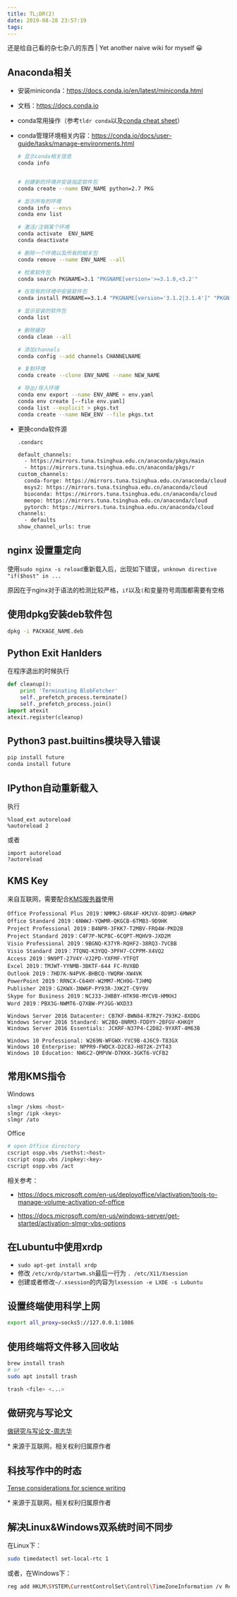 ```yaml
---
title: TL;DR(2)
date: 2019-08-28 23:57:19
tags:
---
```


还是给自己看的杂七杂八的东西 | Yet another naive wiki for myself 😀

<!-- more -->

Anaconda相关
---

* 安装miniconda：https://docs.conda.io/en/latest/miniconda.html

* 文档：https://docs.conda.io

* conda常用操作（参考`tldr conda`以及[conda cheat sheet](https://docs.conda.io/projects/conda/en/latest/_downloads/1f5ecf5a87b1c1a8aaf5a7ab8a7a0ff7/conda-cheatsheet.pdf)）

* conda管理环境相关内容：https://conda.io/docs/user-guide/tasks/manage-environments.html

    ```sh
    # 显示conda相关信息
    conda info


    # 创建新的环境并安装指定软件包
    conda create --name ENV_NAME python=2.7 PKG

    # 显示所有的环境
    conda info --envs
    conda env list

    # 激活/注销某个环境
    conda activate  ENV_NAME
    conda deactivate

    # 删除一个环境以及所有的相关包
    conda remove --name ENV_NAME --all

    # 检索软件包
    conda search PKGNAME=3.1 "PKGNAME[version='>=3.1.0,<3.2'"

    # 在现有的环境中安装软件包
    conda install PKGNAME==3.1.4 "PKGNAME[version='3.1.2|3.1.4']" "PKGNAME>2.5,<3.2"

    # 显示安装的软件包
    conda list

    # 删除缓存
    conda clean --all

    # 添加channels
    conda config --add channels CHANNELNAME

    # 复制环境
    conda create --clone ENV_NAME --name NEW_NAME

    # 导出/导入环境
    conda env export --name ENV_ANME > env.yaml
    conda env create [--file env.yaml]
    conda list --explicit > pkgs.txt
    conda create --name NEW_ENV --file pkgs.txt
    ```

* 更换conda软件源

  `.condarc`

  ```sh
  default_channels:
    - https://mirrors.tuna.tsinghua.edu.cn/anaconda/pkgs/main
    - https://mirrors.tuna.tsinghua.edu.cn/anaconda/pkgs/r
  custom_channels:
    conda-forge: https://mirrors.tuna.tsinghua.edu.cn/anaconda/cloud
    msys2: https://mirrors.tuna.tsinghua.edu.cn/anaconda/cloud
    bioconda: https://mirrors.tuna.tsinghua.edu.cn/anaconda/cloud
    menpo: https://mirrors.tuna.tsinghua.edu.cn/anaconda/cloud
    pytorch: https://mirrors.tuna.tsinghua.edu.cn/anaconda/cloud
  channels:
    - defaults
  show_channel_urls: true
  ```

nginx 设置重定向
---

使用`sudo nginx -s reload`重新载入后，出现如下错误，`unknown directive "if($host" in ...`

原因在于nginx对于语法的检测比较严格，`if`以及`(`和变量符号周围都需要有空格

使用dpkg安装deb软件包
---

```sh
dpkg -i PACKAGE_NAME.deb
```

Python Exit Hanlders
---

在程序退出的时候执行

```python
def cleanup():
    print 'Terminating BlobFetcher'
    self._prefetch_process.terminate()
    self._prefetch_process.join()
import atexit
atexit.register(cleanup)
```


Python3 past.builtins模块导入错误
---
```sh
pip install future
conda install future
```

IPython自动重新载入
---

执行
```
%load_ext autoreload
%autoreload 2
```
或者
```
import autoreload
?autoreload
```

KMS Key
---

来自互联网，需要配合[KMS服务器](https://github.com/Wind4/vlmcsd)使用
```
Office Professional Plus 2019：NMMKJ-6RK4F-KMJVX-8D9MJ-6MWKP
Office Standard 2019：6NWWJ-YQWMR-QKGCB-6TMB3-9D9HK
Project Professional 2019：B4NPR-3FKK7-T2MBV-FRQ4W-PKD2B
Project Standard 2019：C4F7P-NCP8C-6CQPT-MQHV9-JXD2M
Visio Professional 2019：9BGNQ-K37YR-RQHF2-38RQ3-7VCBB
Visio Standard 2019：7TQNQ-K3YQQ-3PFH7-CCPPM-X4VQ2
Access 2019：9N9PT-27V4Y-VJ2PD-YXFMF-YTFQT
Excel 2019：TMJWT-YYNMB-3BKTF-644 FC-RVXBD
Outlook 2019：7HD7K-N4PVK-BHBCQ-YWQRW-XW4VK
PowerPoint 2019：RRNCX-C64HY-W2MM7-MCH9G-TJHMQ
Publisher 2019：G2KWX-3NW6P-PY93R-JXK2T-C9Y9V
Skype for Business 2019：NCJ33-JHBBY-HTK98-MYCV8-HMKHJ
Word 2019：PBX3G-NWMT6-Q7XBW-PYJGG-WXD33

Windows Server 2016 Datacenter: CB7KF-BWN84-R7R2Y-793K2-8XDDG
Windows Server 2016 Standard: WC2BQ-8NRM3-FDDYY-2BFGV-KHKQY
Windows Server 2016 Essentials: JCKRF-N37P4-C2D82-9YXRT-4M63B

Windows 10 Professional: W269N-WFGWX-YVC9B-4J6C9-T83GX
Windows 10 Enterprise: NPPR9-FWDCX-D2C8J-H872K-2YT43
Windows 10 Education: NW6C2-QMPVW-D7KKK-3GKT6-VCFB2
```

常用KMS指令
---

Windows

```sh
slmgr /skms <host>
slmgr /ipk <keys>
slmgr /ato
```

Office

```sh
# open Office directory
cscript ospp.vbs /sethst:<host>
cscript ospp.vbs /inpkey:<key>
cscript ospp.vbs /act
```

相关参考：

* https://docs.microsoft.com/en-us/deployoffice/vlactivation/tools-to-manage-volume-activation-of-office

* https://docs.microsoft.com/en-us/windows-server/get-started/activation-slmgr-vbs-options

在Lubuntu中使用xrdp
---

* `sudo apt-get install xrdp`
* 修改 `/etc/xrdp/startwm.sh`最后一行为 `. /etc/X11/Xsession`
* 创建或者修改`~/.xsession`的内容为`lxsession -e LXDE -s Lubuntu`

设置终端使用科学上网
---

```sh
export all_proxy=socks5://127.0.0.1:1086
```

使用终端将文件移入回收站
---

```sh
brew install trash
# or
sudo apt install trash

trash <file> <...>
```

做研究与写论文
---

[做研究与写论文-周志华](./how_to_do_research.pdf)

\* 来源于互联网，相关权利归属原作者

科技写作中的时态
---

[Tense considerations for science writing](./tenses_in_sci_writing.pdf)

\* 来源于互联网，相关权利归属原作者

解决Linux&Windows双系统时间不同步
---

在Linux下：

```sh
sudo timedatectl set-local-rtc 1
```

或者，在Windows下：

```sh
reg add HKLM\SYSTEM\CurrentControlSet\Control\TimeZoneInformation /v RealTimeIsUniversal /t REG_DWORD /d 1
```

